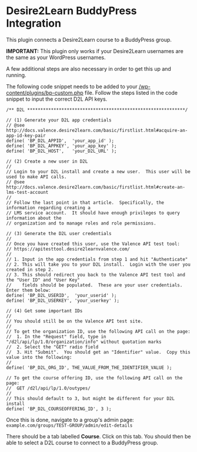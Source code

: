 Desire2Learn BuddyPress Integration
===================================

This plugin connects a Desire2Learn course to a BuddyPress group.

**IMPORTANT:** This plugin only works if your Desire2Learn usernames are the same as your WordPress usernames.

A few additional steps are also necessary in order to get this up and running.

The following code snippet needs to be added to your [/wp-content/plugins/bp-custom.php](http://codex.buddypress.org/developer/customizing/bp-custom-php/) file.  Follow the steps listed in the code snippet to input the correct D2L API keys.

```
/** D2L ************************************************************/

// (1) Generate your D2L app credentials
// @see http://docs.valence.desire2learn.com/basic/firstlist.html#acquire-an-app-id-key-pair
define( 'BP_D2L_APPID',  'your_app_id' );
define( 'BP_D2L_APPKEY', 'your_app_key' );
define( 'BP_D2L_HOST',   'your_D2L_URL' );

// (2) Create a new user in D2L
//
// Login to your D2L install and create a new user.  This user will be used to make API calls.
// @see http://docs.valence.desire2learn.com/basic/firstlist.html#create-an-lms-test-account
//
// Follow the last point in that article.  Specifically, the information regarding creating a
// LMS service account.  It should have enough privileges to query information about the
// organization and to manage roles and role permissions.

// (3) Generate the D2L user credentials
//
// Once you have created this user, use the Valence API test tool:
// https://apitesttool.desire2learnvalence.com/
//
// 1. Input in the app credentials from step 1 and hit "Authenticate"
// 2. This will take you to your D2L install.  Login with the user you created in step 2.
// 3. This should redirect you back to the Valence API test tool and the "User ID" and "User Key"
//    fields should be populated.  These are your user credentials.  Enter them below:
define( 'BP_D2L_USERID',  'your_userid' );
define( 'BP_D2L_USERKEY', 'your_userkey' );

// (4) Get some important IDs
//
// You should still be on the Valence API test site.
//
// To get the organization ID, use the following API call on the page:
// 	1. In the "Request" field, type in "/d2l/api/lp/1.0/organization/info" without quotation marks
//	2. Select the "GET" radio field
//	3. Hit "Submit".  You should get an "Identifier" value.  Copy this value into the following:
//
define( 'BP_D2L_ORG_ID', THE_VALUE_FROM_THE_IDENTIFIER_VALUE );

// To get the course offering ID, use the following API call on the page:
// 	GET /d2l/api/lp/1.0/outypes/
//
// This should default to 3, but might be different for your D2L install
define( 'BP_D2L_COURSEOFFERING_ID', 3 );
```

Once this is done, navigate to a group's admin page:
`example.com/groups/TEST-GROUP/admin/edit-details`

There should be a tab labelled **Course**.  Click on this tab.  You should then be able to select a D2L course to connect to a BuddyPress group.
